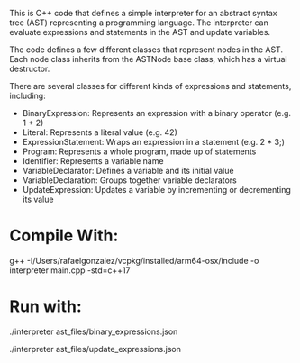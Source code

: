 This is C++ code that defines a simple interpreter for an abstract syntax tree (AST) representing a programming language. The interpreter can evaluate expressions and statements in the AST and update variables.

The code defines a few different classes that represent nodes in the AST. Each node class inherits from the ASTNode base class, which has a virtual destructor.

There are several classes for different kinds of expressions and statements, including:

- BinaryExpression: Represents an expression with a binary operator (e.g. 1 + 2)
- Literal: Represents a literal value (e.g. 42)
- ExpressionStatement: Wraps an expression in a statement (e.g. 2 * 3;)
- Program: Represents a whole program, made up of statements
- Identifier: Represents a variable name
- VariableDeclarator: Defines a variable and its initial value
- VariableDeclaration: Groups together variable declarators
- UpdateExpression: Updates a variable by incrementing or decrementing its value

# Compile With: 

g++ -I/Users/rafaelgonzalez/vcpkg/installed/arm64-osx/include -o interpreter main.cpp -std=c++17

# Run with:

./interpreter ast_files/binary_expressions.json

./interpreter ast_files/update_expressions.json